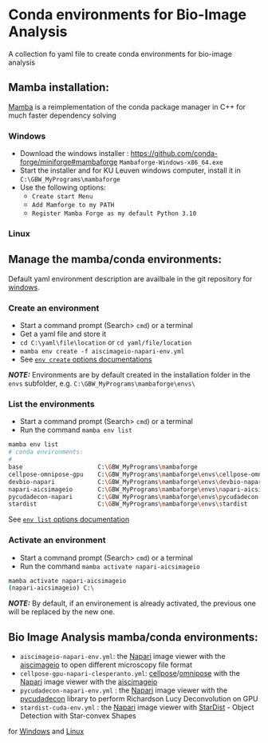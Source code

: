 # Conda environments for Bio-Image Analysis
A collection fo yaml file to create conda environments for bio-image analysis

## Mamba installation:
[Mamba](https://github.com/mamba-org/mamba) is a reimplementation of the conda package manager in C++ for much faster dependency solving 

### Windows
- Download the windows installer : https://github.com/conda-forge/miniforge#mambaforge `Mambaforge-Windows-x86_64.exe`
- Start the installer and for KU Leuven windows computer, install it in `C:\GBW_MyPrograms\mambaforge`
- Use the following options:
  - `Create start Menu`
  - `Add Mamforge to my PATH`
  - `Register Mamba Forge as my default Python 3.10`

### Linux

## Manage the mamba/conda environments:
Default yaml environment description are availbale in the git repository for [windows](https://github.com/vib-bic-code/conda_environments/tree/main/windows).
### Create an environment
- Start a command prompt (Search> `cmd`) or a terminal
- Get a yaml file and store it
- `cd C:\yaml\file\location` or `cd yaml/file/location`
- `mamba env create -f aiscimageio-napari-env.yml`
- See [`env create` options documentations](https://docs.conda.io/projects/conda/en/latest/commands/env/create.html)
  
**_NOTE:_** Environments are by default created in the installation folder in the `envs` subfolder, e.g.  `C:\GBW_MyPrograms\mambaforge\envs\`
### List the environments
- Start a command prompt (Search> `cmd`) or a terminal
- Run the command `mamba env list`
```bash
mamba env list
# conda environments:
#
base                     C:\GBW_MyPrograms\mambaforge
cellpose-omnipose-gpu    C:\GBW_MyPrograms\mambaforge\envs\cellpose-omnipose-gpu
devbio-napari            C:\GBW_MyPrograms\mambaforge\envs\devbio-napari
napari-aicsimageio       C:\GBW_MyPrograms\mambaforge\envs\napari-aicsimageio
pycudadecon-napari       C:\GBW_MyPrograms\mambaforge\envs\pycudadecon-napari
stardist                 C:\GBW_MyPrograms\mambaforge\envs\stardist
```
See [`env list` options documentation](https://docs.conda.io/projects/conda/en/latest/commands/env/list.html)
### Activate an environment
- Start a command prompt (Search> `cmd`) or a terminal
- Run the command `mamba activate napari-aicsimageio`
```bash
mamba activate napari-aicsimageio
(napari-aicsimageio) C:\
```
**_NOTE:_** By default, if an environement is already activated, the previous one will be replaced by the new one.

## Bio Image Analysis mamba/conda environments:
- `aiscimageio-napari-env.yml`: the [Napari](https://napari.org) image viewer with the [aiscimageio](https://allencellmodeling.github.io/aicsimageio/) to open different microscopy file format
- `cellpose-gpu-napari-clesperanto.yml`: [cellpose](https://github.com/mouseland/cellpose)/[omnipose](https://omnipose.readthedocs.io/) with the [Napari](https://napari.org)  image viewer with the [aiscimageio](https://allencellmodeling.github.io/aicsimageio/) 
- `pycudadecon-napari-env.yml` : the [Napari](https://napari.org) image viewer with the [pycudadecon](https://github.com/tlambert03/pycudadecon) library to perform Richardson Lucy Deconvolution on GPU
- `stardist-cuda-env.yml` : the [Napari](https://napari.org) image viewer with [StarDist](https://github.com/stardist/stardist) - Object Detection with Star-convex Shapes 
  
for [Windows](https://github.com/vib-bic-code/conda_environments/tree/main/windows) and [Linux](https://github.com/vib-bic-code/conda_environments/tree/main/linux)
